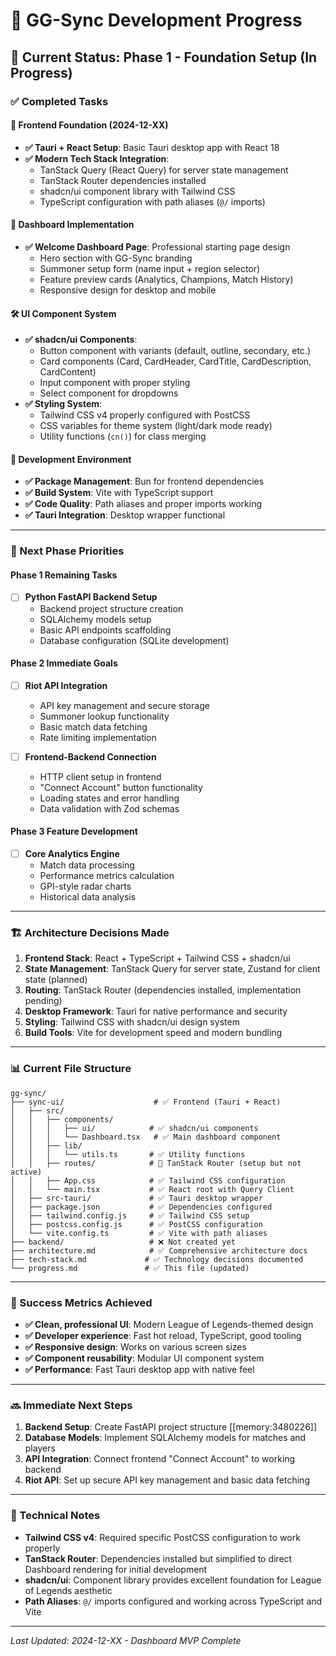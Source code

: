 # 🚀 GG-Sync Development Progress

## 📅 Current Status: Phase 1 - Foundation Setup (In Progress)

### ✅ Completed Tasks

#### 🎨 Frontend Foundation (2024-12-XX)
- **✅ Tauri + React Setup**: Basic Tauri desktop app with React 18
- **✅ Modern Tech Stack Integration**:
  - TanStack Query (React Query) for server state management
  - TanStack Router dependencies installed
  - shadcn/ui component library with Tailwind CSS
  - TypeScript configuration with path aliases (`@/` imports)
  
#### 🎯 Dashboard Implementation
- **✅ Welcome Dashboard Page**: Professional starting page design
  - Hero section with GG-Sync branding
  - Summoner setup form (name input + region selector)
  - Feature preview cards (Analytics, Champions, Match History)
  - Responsive design for desktop and mobile

#### 🛠️ UI Component System
- **✅ shadcn/ui Components**: 
  - Button component with variants (default, outline, secondary, etc.)
  - Card components (Card, CardHeader, CardTitle, CardDescription, CardContent)
  - Input component with proper styling
  - Select component for dropdowns
- **✅ Styling System**:
  - Tailwind CSS v4 properly configured with PostCSS
  - CSS variables for theme system (light/dark mode ready)
  - Utility functions (`cn()`) for class merging

#### 🔧 Development Environment
- **✅ Package Management**: Bun for frontend dependencies
- **✅ Build System**: Vite with TypeScript support
- **✅ Code Quality**: Path aliases and proper imports working
- **✅ Tauri Integration**: Desktop wrapper functional

---

### 🚧 Next Phase Priorities

#### Phase 1 Remaining Tasks
- [ ] **Python FastAPI Backend Setup**
  - Backend project structure creation
  - SQLAlchemy models setup
  - Basic API endpoints scaffolding
  - Database configuration (SQLite development)

#### Phase 2 Immediate Goals
- [ ] **Riot API Integration**
  - API key management and secure storage
  - Summoner lookup functionality
  - Basic match data fetching
  - Rate limiting implementation

- [ ] **Frontend-Backend Connection**
  - HTTP client setup in frontend
  - "Connect Account" button functionality
  - Loading states and error handling
  - Data validation with Zod schemas

#### Phase 3 Feature Development
- [ ] **Core Analytics Engine**
  - Match data processing
  - Performance metrics calculation
  - GPI-style radar charts
  - Historical data analysis

---

### 🏗️ Architecture Decisions Made

1. **Frontend Stack**: React + TypeScript + Tailwind CSS + shadcn/ui
2. **State Management**: TanStack Query for server state, Zustand for client state (planned)
3. **Routing**: TanStack Router (dependencies installed, implementation pending)
4. **Desktop Framework**: Tauri for native performance and security
5. **Styling**: Tailwind CSS with shadcn/ui design system
6. **Build Tools**: Vite for development speed and modern bundling

---

### 📊 Current File Structure

```
gg-sync/
├── sync-ui/                    # ✅ Frontend (Tauri + React)
│   ├── src/
│   │   ├── components/
│   │   │   ├── ui/            # ✅ shadcn/ui components
│   │   │   └── Dashboard.tsx   # ✅ Main dashboard component
│   │   ├── lib/
│   │   │   └── utils.ts       # ✅ Utility functions
│   │   ├── routes/            # 🚧 TanStack Router (setup but not active)
│   │   ├── App.css            # ✅ Tailwind CSS configuration
│   │   └── main.tsx           # ✅ React root with Query Client
│   ├── src-tauri/             # ✅ Tauri desktop wrapper
│   ├── package.json           # ✅ Dependencies configured
│   ├── tailwind.config.js     # ✅ Tailwind CSS setup
│   ├── postcss.config.js      # ✅ PostCSS configuration
│   └── vite.config.ts         # ✅ Vite with path aliases
├── backend/                   # ❌ Not created yet
├── architecture.md            # ✅ Comprehensive architecture docs
├── tech-stack.md             # ✅ Technology decisions documented
└── progress.md               # ✅ This file (updated)
```

---

### 🎯 Success Metrics Achieved

- **✅ Clean, professional UI**: Modern League of Legends-themed design
- **✅ Developer experience**: Fast hot reload, TypeScript, good tooling
- **✅ Responsive design**: Works on various screen sizes
- **✅ Component reusability**: Modular UI component system
- **✅ Performance**: Fast Tauri desktop app with native feel

---

### 🔜 Immediate Next Steps

1. **Backend Setup**: Create FastAPI project structure [[memory:3480226]]
2. **Database Models**: Implement SQLAlchemy models for matches and players
3. **API Integration**: Connect frontend "Connect Account" to working backend
4. **Riot API**: Set up secure API key management and basic data fetching

---

### 📝 Technical Notes

- **Tailwind CSS v4**: Required specific PostCSS configuration to work properly
- **TanStack Router**: Dependencies installed but simplified to direct Dashboard rendering for initial development
- **shadcn/ui**: Component library provides excellent foundation for League of Legends aesthetic
- **Path Aliases**: `@/` imports configured and working across TypeScript and Vite

---

*Last Updated: 2024-12-XX - Dashboard MVP Complete*

